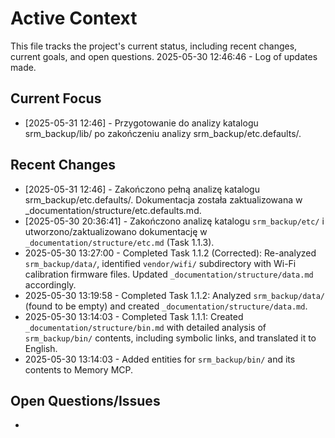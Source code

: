 # Active Context

This file tracks the project's current status, including recent changes, current goals, and open questions.
2025-05-30 12:46:46 - Log of updates made.

## Current Focus

*   [2025-05-31 12:46] - Przygotowanie do analizy katalogu srm_backup/lib/ po zakończeniu analizy srm_backup/etc.defaults/.

## Recent Changes

*   [2025-05-31 12:46] - Zakończono pełną analizę katalogu srm_backup/etc.defaults/. Dokumentacja została zaktualizowana w _documentation/structure/etc.defaults.md.
*   [2025-05-30 20:36:41] - Zakończono analizę katalogu `srm_backup/etc/` i utworzono/zaktualizowano dokumentację w `_documentation/structure/etc.md` (Task 1.1.3).
*   2025-05-30 13:27:00 - Completed Task 1.1.2 (Corrected): Re-analyzed `srm_backup/data/`, identified `vendor/wifi/` subdirectory with Wi-Fi calibration firmware files. Updated `_documentation/structure/data.md` accordingly.
*   2025-05-30 13:19:58 - Completed Task 1.1.2: Analyzed `srm_backup/data/` (found to be empty) and created `_documentation/structure/data.md`.
*   2025-05-30 13:14:03 - Completed Task 1.1.1: Created `_documentation/structure/bin.md` with detailed analysis of `srm_backup/bin/` contents, including symbolic links, and translated it to English.
*   2025-05-30 13:14:03 - Added entities for `srm_backup/bin/` and its contents to Memory MCP.

## Open Questions/Issues

*